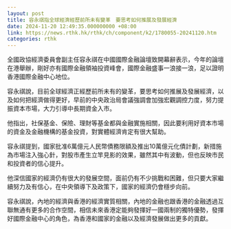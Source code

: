 ```yaml
---
layout: post
title: 容永祺指全球經濟經歷前所未有變革　要思考如何推展及發展經濟
date: 2024-11-20 12:49:35.000000000 +08:00
link: https://news.rthk.hk/rthk/ch/component/k2/1780055-20241120.htm
categories: rthk
---
```


全國政協經濟委員會副主任容永祺在中國國際金融論壇致開幕辭表示，今年的論壇在港舉辦，剛好亦有國際金融領袖投資峰會，國際金融盛事一浪接一浪，足以證明香港國際金融中心地位。

容永祺說，目前全球經濟正經歷前所未有的變革，要思考如何推展及發展經濟，以及如何把經濟做得更好，早前的中央政治局會議強調會加強宏觀調控力度，努力提振資本市場，大力引導中長期資金入市。

他指出，社保基金、保險、理財等基金都與金融實施相關，因此要利用好資本市場的資金及金融機構的基金投資，對實體經濟肯定有很大幫助。

容永祺提到，國家批准6萬億元人民幣債務限額及推出10萬億元化債計劃，新措施為市場注入強心針，對股市產生立竿見影的效果，雖然其中有波動，但也反映市民和投資者的信心提升。

他深信國家的經濟仍有很大的發展空間，面前仍有不少挑戰和困難，但只要大家繼續努力及有信心，在中央領導下及政策下，國家的經濟仍會穩步向前。

容永祺說，內地的經濟與香港的經濟實質相關，內地的金融也跟香港的金融透過互聯無通有更多的合作空間，相信未來香港定能夠發揮好一國兩制的獨特優勢，發揮好國際金融中心的角色，為香港和國家的金融以及經濟發展做出更多的貢獻。
